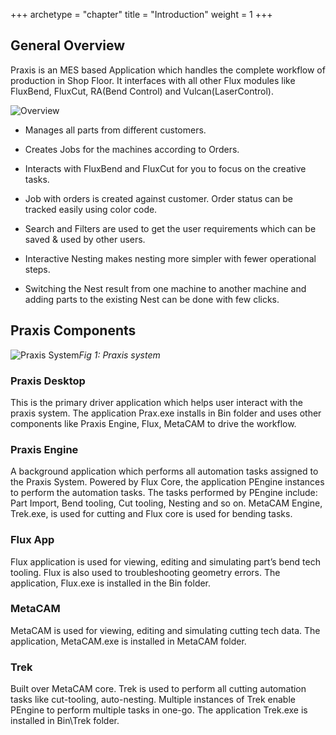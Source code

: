 +++
archetype = "chapter"
title = "Introduction"
weight = 1
+++

General Overview
----------------
Praxis is an MES based Application which handles the complete workflow of production in Shop Floor. It interfaces with all other Flux modules like FluxBend, FluxCut, RA(Bend Control) and Vulcan(LaserControl).  


![Overview](/images/Overview.png)

* Manages all parts from different customers.

* Creates Jobs for the machines according to Orders.

* Interacts with FluxBend and FluxCut for you to focus on the creative tasks.

* Job with orders is created against customer. Order status can be tracked easily using color code.

* Search and Filters are used to get the user requirements which can be saved & used by other users.

* Interactive Nesting makes nesting more simpler with fewer operational steps. 

* Switching the Nest result from one machine to another machine and adding parts to the existing Nest can be done with few clicks.

Praxis Components
-----------------
![Praxis System](/images/PraxisSystem.png)*Fig 1: Praxis system*

### Praxis Desktop
This is the primary driver  application which helps user interact with the praxis system. The application Prax.exe installs in Bin folder and uses other components like Praxis Engine, Flux, MetaCAM to drive the workflow.

### Praxis Engine
A background application which performs all automation tasks assigned to the Praxis System. Powered by Flux Core, the application PEngine instances to perform the automation tasks. The tasks performed by PEngine include: Part Import, Bend tooling, Cut tooling, Nesting and so on. MetaCAM Engine, Trek.exe, is used for cutting and Flux core is used for bending tasks.

### Flux App
Flux application is used for viewing, editing and simulating part’s bend tech tooling. Flux is also used to troubleshooting geometry errors. The application, Flux.exe is installed in the Bin folder.

### MetaCAM
MetaCAM is used for viewing, editing and simulating cutting tech data. The application, MetaCAM.exe is installed in MetaCAM folder.

### Trek
Built over MetaCAM core. Trek is used to perform all cutting automation tasks like cut-tooling, auto-nesting. Multiple instances of Trek enable PEngine to perform multiple tasks in one-go. The application Trek.exe is installed in Bin\Trek folder.
